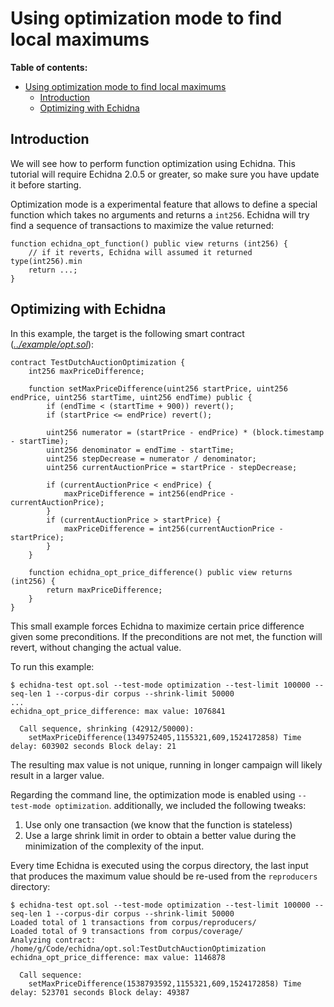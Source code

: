 # Using optimization mode to find local maximums

**Table of contents:**

- [Using optimization mode to find local maximums](#using-optimization-mode-to-find-local-maximums)
  - [Introduction](#introduction)
  - [Optimizing with Echidna](#optimizing-with-echidna)

## Introduction

We will see how to perform function optimization using Echidna. This tutorial will require Echidna 2.0.5 or greater,
so make sure you have update it before starting.

Optimization mode is a experimental feature that allows to define a special function which takes no arguments
and returns a `int256`. Echidna will try find a sequence of transactions to maximize the value returned:

```solidity
function echidna_opt_function() public view returns (int256) {
    // if it reverts, Echidna will assumed it returned type(int256).min
    return ...;
}
```

## Optimizing with Echidna

In this example, the target is the following smart contract (_[../example/opt.sol](../example/opt.sol)_):

```solidity
contract TestDutchAuctionOptimization {
    int256 maxPriceDifference;

    function setMaxPriceDifference(uint256 startPrice, uint256 endPrice, uint256 startTime, uint256 endTime) public {
        if (endTime < (startTime + 900)) revert();
        if (startPrice <= endPrice) revert();

        uint256 numerator = (startPrice - endPrice) * (block.timestamp - startTime);
        uint256 denominator = endTime - startTime;
        uint256 stepDecrease = numerator / denominator;
        uint256 currentAuctionPrice = startPrice - stepDecrease;

        if (currentAuctionPrice < endPrice) {
            maxPriceDifference = int256(endPrice - currentAuctionPrice);
        }
        if (currentAuctionPrice > startPrice) {
            maxPriceDifference = int256(currentAuctionPrice - startPrice);
        }
    }

    function echidna_opt_price_difference() public view returns (int256) {
        return maxPriceDifference;
    }
}
```

This small example forces Echidna to maximize certain price difference given some preconditions. If the preconditions are not
met, the function will revert, without changing the actual value.

To run this example:

```
$ echidna-test opt.sol --test-mode optimization --test-limit 100000 --seq-len 1 --corpus-dir corpus --shrink-limit 50000
...
echidna_opt_price_difference: max value: 1076841

  Call sequence, shrinking (42912/50000):
    setMaxPriceDifference(1349752405,1155321,609,1524172858) Time delay: 603902 seconds Block delay: 21

```

The resulting max value is not unique, running in longer campaign will likely result in a larger value.

Regarding the command line, the optimization mode is enabled using `--test-mode optimization`. additionally, we included the following tweaks:

1. Use only one transaction (we know that the function is stateless)
2. Use a large shrink limit in order to obtain a better value during the minimization of the complexity of the input.

Every time Echidna is executed using the corpus directory, the last input that produces the maximum value should be re-used from the `reproducers` directory:

```
$ echidna-test opt.sol --test-mode optimization --test-limit 100000 --seq-len 1 --corpus-dir corpus --shrink-limit 50000
Loaded total of 1 transactions from corpus/reproducers/
Loaded total of 9 transactions from corpus/coverage/
Analyzing contract: /home/g/Code/echidna/opt.sol:TestDutchAuctionOptimization
echidna_opt_price_difference: max value: 1146878

  Call sequence:
    setMaxPriceDifference(1538793592,1155321,609,1524172858) Time delay: 523701 seconds Block delay: 49387
```
